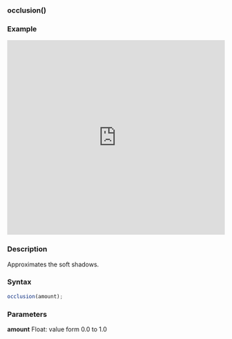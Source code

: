 ### occlusion()

### Example

<iframe width="100%" height="450px" src="https://shaderpark.netlify.com/sculpture/-M2H7e7Ogd_quWTHxxFt?example=true&embed=true" frameborder="0"></iframe>

### Description
Approximates the soft shadows.

### Syntax
```js
occlusion(amount);
```

### Parameters
**amount** Float: value form 0.0 to 1.0